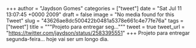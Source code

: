 
+++
author = "Jaydson Gomes"
categories = ["tweet"]
date = "Sat Jul 11 13:07:45 +0000 2009"
draft = false
image = "No media found for this Tweet"
slug = "43626ae8dc500422b0481a5378e661c4e77fe76a"
tags = ["tweet"]
title = """Projeto para entregar seg..."""
tweet = true
tweet_url = "https://twitter.com/jaydson/status/2583395551"
+++
Projeto para entregar segunda-feira... hoje vai ser um longo dia.

